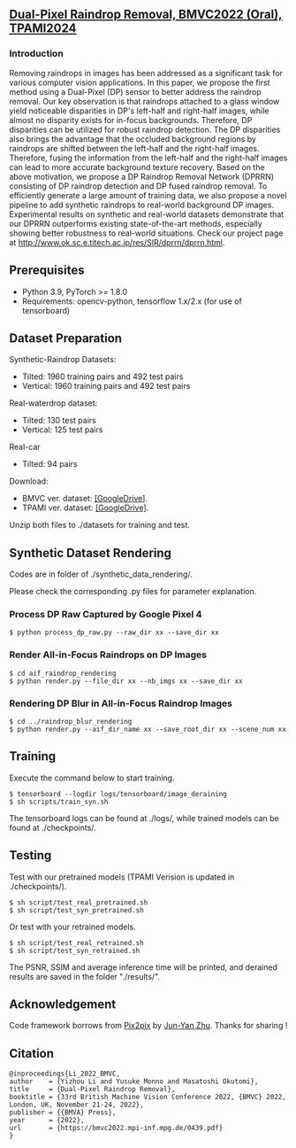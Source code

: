 ## [Dual-Pixel Raindrop Removal, BMVC2022 (Oral), TPAMI2024](https://ieeexplore.ieee.org/document/10636073/?denied=)
### Introduction
Removing raindrops in images has been addressed as a significant task for various computer vision applications. In this paper, we propose the first method using a Dual-Pixel (DP) sensor to better address the raindrop removal. Our key observation is that raindrops attached to a glass window yield noticeable disparities in DP's left-half and right-half images, while almost no disparity exists for in-focus backgrounds. Therefore, DP disparities can be utilized for robust raindrop detection. The DP disparities also brings the advantage that the occluded background regions by raindrops are shifted between the left-half and the right-half images. Therefore, fusing the information from the left-half and the right-half images can lead to more accurate background texture recovery. Based on the above motivation, we propose a DP Raindrop Removal Network (DPRRN) consisting of DP raindrop detection and DP fused raindrop removal. To efficiently generate a large amount of training data, we also propose a novel pipeline to add synthetic raindrops to real-world background DP images. Experimental results on synthetic and real-world datasets demonstrate that our DPRRN outperforms existing state-of-the-art methods, especially showing better robustness to real-world situations. Check our project page at http://www.ok.sc.e.titech.ac.jp/res/SIR/dprrn/dprrn.html.

## Prerequisites
- Python 3.9, PyTorch >= 1.8.0
- Requirements: opencv-python, tensorflow 1.x/2.x (for use of tensorboard)

## Dataset Preparation
Synthetic-Raindrop Datasets: 
- Tilted: 1960 training pairs and 492 test pairs
- Vertical: 1960 training pairs and 492 test pairs

Real-waterdrop dataset: 
- Tilted: 130 test pairs
- Vertical: 125 test pairs

Real-car
- Tilted: 94 pairs

Download:
- BMVC ver. dataset: [[GoogleDrive]](https://drive.google.com/drive/folders/1L3sXsthCAkBF_mI9K8VI8xwIDYWou7Wj?usp=sharing).
- TPAMI ver. dataset: [[GoogleDrive]](https://drive.google.com/drive/folders/1-1V4ll1x5mqViI1zPUfufZ0GXMgR_s-r?usp=sharing).

 Unzip both files to ./datasets for training and test.

## Synthetic Dataset Rendering
Codes are in folder of ./synthetic_data_rendering/.

Please check the corresponding .py files for parameter explanation.
### Process DP Raw Captured by Google Pixel 4
```
$ python process_dp_raw.py --raw_dir xx --save_dir xx
```

### Render All-in-Focus Raindrops on DP Images
```
$ cd aif_raindrop_rendering
$ python render.py --file_dir xx --nb_imgs xx --save_dir xx
```

### Rendering DP Blur in All-in-Focus Raindrop Images
```
$ cd ../raindrop_blur_rendering
$ python render.py --aif_dir_name xx --save_root_dir xx --scene_num xx
```

## Training

Execute the command below to start training.
```
$ tensorboard --logdir logs/tensorboard/image_deraining
$ sh scripts/train_syn.sh
```
The tensorboard logs can be found at ./logs/, while trained models can be found at ./checkpoints/.

## Testing
Test with our pretrained models (TPAMI Verision is updated in ./checkpoints/).
```
$ sh script/test_real_pretrained.sh
$ sh script/test_syn_pretrained.sh
```
Or test with your retrained models.
```
$ sh script/test_real_retrained.sh
$ sh script/test_syn_retrained.sh
```
The PSNR, SSIM and average inference time will be printed, and derained results are saved in the folder "./results/".

## Acknowledgement 
Code framework borrows from [Pix2pix](https://github.com/junyanz/pytorch-CycleGAN-and-pix2pix) by [Jun-Yan Zhu](https://github.com/junyanz/). Thanks for sharing !


## Citation

```
@inproceedings{Li_2022_BMVC,
author    = {Yizhou Li and Yusuke Monno and Masatoshi Okutomi},
title     = {Dual-Pixel Raindrop Removal},
booktitle = {33rd British Machine Vision Conference 2022, {BMVC} 2022, London, UK, November 21-24, 2022},
publisher = {{BMVA} Press},
year      = {2022},
url       = {https://bmvc2022.mpi-inf.mpg.de/0439.pdf}
}
```
